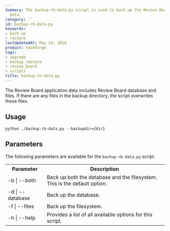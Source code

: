 ```yaml
---
Summary: The backup-rb-data.py script is used to back up the Review Board application
  data.
category: ''
id: backup-rb-data-py
keywords:
- back up
- restore
lastUpdatedAt: May 14, 2019
product: teamforge
tags:
- upgrade
- backup_restore
- review_board
- scripts
title: backup-rb-data.py
---
```


The Review Board application data includes Review Board database and files. If there are any files in the backup directory, the script overwrites these files.

## Usage

```shell
python ./backup-rb-data.py --backupdir={dir}
````

## Parameters

The following parameters are available for the `backup-rb-data.py` script.

<table>
	<tr>
		<th>Parameter</th>
		<th>Description</th>
	</tr>
	<tr>
		<td>-b | --both</td>
		<td>Back up both the database and the filesystem. This is the default option.</td>
	</tr>
	<tr>
		<td>-d | --database</td>
		<td>Back up the database.</td>
	</tr>
	<tr>
		<td>-f | --files</td>
		<td>Back up the filesystem.</td>
	</tr>
	<tr>
		<td>-h | --help</td>
		<td>Provides a list of all available options for this script.</td>
	</tr>
</table>

